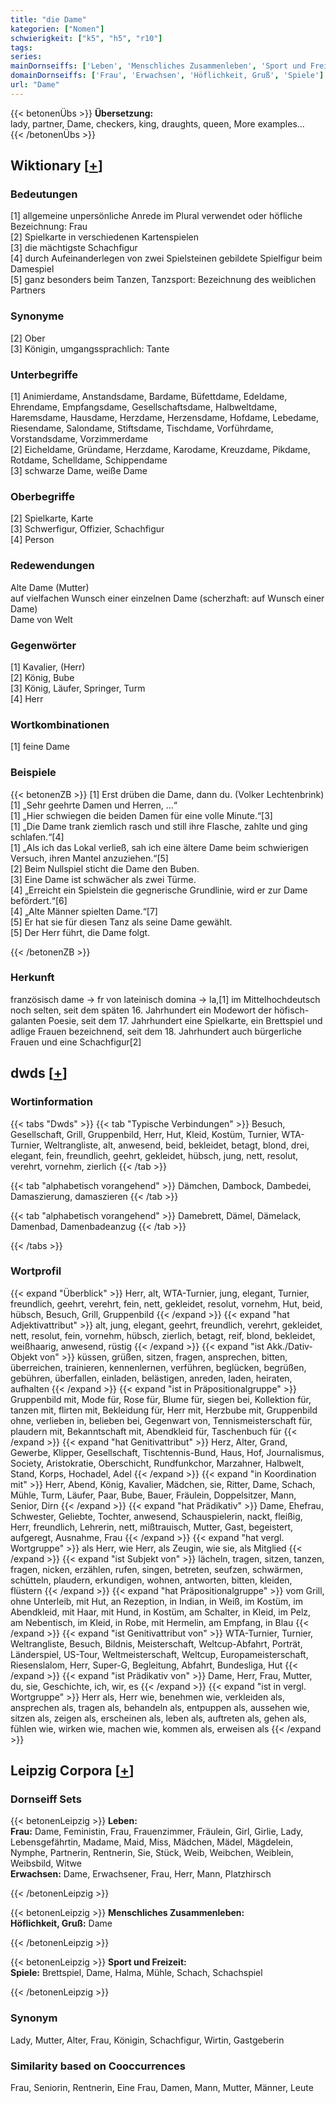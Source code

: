 ```yaml
---
title: "die Dame"
kategorien: ["Nomen"]
schwierigkeit: ["k5", "h5", "r10"]
tags:
series:
mainDornseiffs: ['Leben', 'Menschliches Zusammenleben', 'Sport und Freizeit']
domainDornseiffs: ['Frau', 'Erwachsen', 'Höflichkeit, Gruß', 'Spiele']
url: "Dame"
---
```


{{< betonenÜbs >}}
**Übersetzung:**  
lady, partner, Dame, checkers, king, draughts, queen, More examples...  
{{< /betonenÜbs >}}

## Wiktionary [[+](https://de.wiktionary.org/wiki/Dame)]

### Bedeutungen
[1] allgemeine unpersönliche Anrede im Plural verwendet oder höfliche Bezeichnung: Frau  
[2] Spielkarte in verschiedenen Kartenspielen  
[3] die mächtigste Schachfigur  
[4] durch Aufeinanderlegen von zwei Spielsteinen gebildete Spielfigur beim Damespiel  
[5] ganz besonders beim Tanzen, Tanzsport: Bezeichnung des weiblichen Partners  

### Synonyme
[2] Ober  
[3] Königin, umgangssprachlich: Tante  

### Unterbegriffe
[1] Animierdame, Anstandsdame, Bardame, Büfettdame, Edeldame, Ehrendame, Empfangsdame, Gesellschaftsdame, Halbweltdame, Haremsdame, Hausdame, Herzdame, Herzensdame, Hofdame, Lebedame, Riesendame, Salondame, Stiftsdame, Tischdame, Vorführdame, Vorstandsdame, Vorzimmerdame  
[2] Eicheldame, Gründame, Herzdame, Karodame, Kreuzdame, Pikdame, Rotdame, Schelldame, Schippendame  
[3] schwarze Dame, weiße Dame  

### Oberbegriffe
[2] Spielkarte, Karte  
[3] Schwerfigur, Offizier, Schachfigur  
[4] Person  

### Redewendungen
Alte Dame (Mutter)  
auf vielfachen Wunsch einer einzelnen Dame (scherzhaft: auf Wunsch einer Dame)  
Dame von Welt  

### Gegenwörter
[1] Kavalier, (Herr)  
[2] König, Bube  
[3] König, Läufer, Springer, Turm  
[4] Herr  

### Wortkombinationen
[1] feine Dame  

### Beispiele
{{< betonenZB >}}
[1] Erst drüben die Dame, dann du. (Volker Lechtenbrink)  
[1] „Sehr geehrte Damen und Herren, …“  
[1] „Hier schwiegen die beiden Damen für eine volle Minute.“[3]  
[1] „Die Dame trank ziemlich rasch und still ihre Flasche, zahlte und ging schlafen.“[4]  
[1] „Als ich das Lokal verließ, sah ich eine ältere Dame beim schwierigen Versuch, ihren Mantel anzuziehen.“[5]  
[2] Beim Nullspiel sticht die Dame den Buben.  
[3] Eine Dame ist schwächer als zwei Türme.  
[4] „Erreicht ein Spielstein die gegnerische Grundlinie, wird er zur Dame befördert.“[6]  
[4] „Alte Männer spielten Dame.“[7]  
[5] Er hat sie für diesen Tanz als seine Dame gewählt.  
[5] Der Herr führt, die Dame folgt.  

{{< /betonenZB >}}
### Herkunft
französisch dame → fr von lateinisch domina → la,[1] im Mittelhochdeutsch noch selten, seit dem späten 16. Jahrhundert ein Modewort der höfisch-galanten Poesie, seit dem 17. Jahrhundert eine Spielkarte, ein Brettspiel und adlige Frauen bezeichnend, seit dem 18. Jahrhundert auch bürgerliche Frauen und eine Schachfigur[2]  



## dwds [[+](https://www.dwds.de/wb/Dame)]

### Wortinformation
{{< tabs "Dwds" >}}
{{< tab "Typische Verbindungen" >}}
Besuch, Gesellschaft, Grill, Gruppenbild, Herr, Hut, Kleid, Kostüm, Turnier, WTA-Turnier, Weltrangliste, alt, anwesend, beid, bekleidet, betagt, blond, drei, elegant, fein, freundlich, geehrt, gekleidet, hübsch, jung, nett, resolut, verehrt, vornehm, zierlich
{{< /tab >}}

{{< tab "alphabetisch vorangehend" >}}
Dämchen, Dambock, Dambedei, Damaszierung, damaszieren
{{< /tab >}}

{{< tab "alphabetisch vorangehend" >}}
Damebrett, Dämel, Dämelack, Damenbad, Damenbadeanzug
{{< /tab >}}

{{< /tabs >}}

### Wortprofil
{{< expand "Überblick" >}} Herr, alt, WTA-Turnier, jung, elegant, Turnier, freundlich, geehrt, verehrt, fein, nett, gekleidet, resolut, vornehm, Hut, beid, hübsch, Besuch, Grill, Gruppenbild {{< /expand >}}
{{< expand "hat Adjektivattribut" >}} alt, jung, elegant, geehrt, freundlich, verehrt, gekleidet, nett, resolut, fein, vornehm, hübsch, zierlich, betagt, reif, blond, bekleidet, weißhaarig, anwesend, rüstig {{< /expand >}}
{{< expand "ist Akk./Dativ-Objekt von" >}} küssen, grüßen, sitzen, fragen, ansprechen, bitten, überreichen, trainieren, kennenlernen, verführen, beglücken, begrüßen, gebühren, überfallen, einladen, belästigen, anreden, laden, heiraten, aufhalten {{< /expand >}}
{{< expand "ist in Präpositionalgruppe" >}} Gruppenbild mit, Mode für, Rose für, Blume für, siegen bei, Kollektion für, tanzen mit, flirten mit, Bekleidung für, Herr mit, Herzbube mit, Gruppenbild ohne, verlieben in, belieben bei, Gegenwart von, Tennismeisterschaft für, plaudern mit, Bekanntschaft mit, Abendkleid für, Taschenbuch für {{< /expand >}}
{{< expand "hat Genitivattribut" >}} Herz, Alter, Grand, Gewerbe, Klipper, Gesellschaft, Tischtennis-Bund, Haus, Hof, Journalismus, Society, Aristokratie, Oberschicht, Rundfunkchor, Marzahner, Halbwelt, Stand, Korps, Hochadel, Adel {{< /expand >}}
{{< expand "in Koordination mit" >}} Herr, Abend, König, Kavalier, Mädchen, sie, Ritter, Dame, Schach, Mühle, Turm, Läufer, Paar, Bube, Bauer, Fräulein, Doppelsitzer, Mann, Senior, Dirn {{< /expand >}}
{{< expand "hat Prädikativ" >}} Dame, Ehefrau, Schwester, Geliebte, Tochter, anwesend, Schauspielerin, nackt, fleißig, Herr, freundlich, Lehrerin, nett, mißtrauisch, Mutter, Gast, begeistert, aufgeregt, Ausnahme, Frau {{< /expand >}}
{{< expand "hat vergl. Wortgruppe" >}} als Herr, wie Herr, als Zeugin, wie sie, als Mitglied {{< /expand >}}
{{< expand "ist Subjekt von" >}} lächeln, tragen, sitzen, tanzen, fragen, nicken, erzählen, rufen, singen, betreten, seufzen, schwärmen, schütteln, plaudern, erkundigen, wohnen, antworten, bitten, kleiden, flüstern {{< /expand >}}
{{< expand "hat Präpositionalgruppe" >}} vom Grill, ohne Unterleib, mit Hut, an Rezeption, in Indian, in Weiß, im Kostüm, im Abendkleid, mit Haar, mit Hund, in Kostüm, am Schalter, in Kleid, im Pelz, am Nebentisch, im Kleid, in Robe, mit Hermelin, am Empfang, in Blau {{< /expand >}}
{{< expand "ist Genitivattribut von" >}} WTA-Turnier, Turnier, Weltrangliste, Besuch, Bildnis, Meisterschaft, Weltcup-Abfahrt, Porträt, Länderspiel, US-Tour, Weltmeisterschaft, Weltcup, Europameisterschaft, Riesenslalom, Herr, Super-G, Begleitung, Abfahrt, Bundesliga, Hut {{< /expand >}}
{{< expand "ist Prädikativ von" >}} Dame, Herr, Frau, Mutter, du, sie, Geschichte, ich, wir, es {{< /expand >}}
{{< expand "ist in vergl. Wortgruppe" >}} Herr als, Herr wie, benehmen wie, verkleiden als, ansprechen als, tragen als, behandeln als, entpuppen als, aussehen wie, sitzen als, zeigen als, erscheinen als, leben als, auftreten als, gehen als, fühlen wie, wirken wie, machen wie, kommen als, erweisen als {{< /expand >}}

## Leipzig Corpora [[+](https://corpora.uni-leipzig.de/en/res?word=Dame&corpusId=deu_newscrawl-public_2018)]

### Dornseiff Sets
{{< betonenLeipzig >}}
**Leben:**  
**Frau:** Dame, Feministin, Frau, Frauenzimmer, Fräulein, Girl, Girlie, Lady, Lebensgefährtin, Madame, Maid, Miss, Mädchen, Mädel, Mägdelein, Nymphe, Partnerin, Rentnerin, Sie, Stück, Weib, Weibchen, Weiblein, Weibsbild, Witwe  
**Erwachsen:** Dame, Erwachsener, Frau, Herr, Mann, Platzhirsch  

{{< /betonenLeipzig >}}


{{< betonenLeipzig >}}
**Menschliches Zusammenleben:**  
**Höflichkeit, Gruß:** Dame  

{{< /betonenLeipzig >}}


{{< betonenLeipzig >}}
**Sport und Freizeit:**  
**Spiele:** Brettspiel, Dame, Halma, Mühle, Schach, Schachspiel  

{{< /betonenLeipzig >}}

### Synonym
Lady, Mutter, Alter, Frau, Königin, Schachfigur, Wirtin, Gastgeberin


### Similarity based on Cooccurrences
Frau, Seniorin, Rentnerin, Eine Frau, Damen, Mann, Mutter, Männer, Leute

